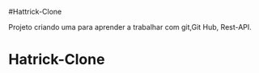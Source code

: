 #Hattrick-Clone

Projeto criando uma para aprender a trabalhar com git,Git Hub, Rest-API.

# Hatrick-Clone

